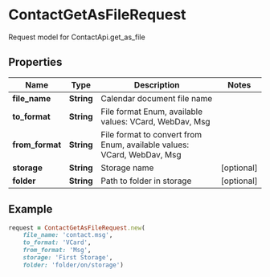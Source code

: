 # ContactGetAsFileRequest

Request model for ContactApi.get_as_file

## Properties

Name | Type | Description | Notes
---- | ---- | ----------- | -----
**file_name** |**String** |Calendar document file name |
**to_format** |**String** |File format Enum, available values: VCard, WebDav, Msg |
**from_format** |**String** |File format to convert from Enum, available values: VCard, WebDav, Msg |
**storage** |**String** |Storage name |[optional] 
**folder** |**String** |Path to folder in storage |[optional] 

## Example
```ruby
request = ContactGetAsFileRequest.new(
    file_name: 'contact.msg',
    to_format: 'VCard',
    from_format: 'Msg',
    storage: 'First Storage',
    folder: 'folder/on/storage')
```
